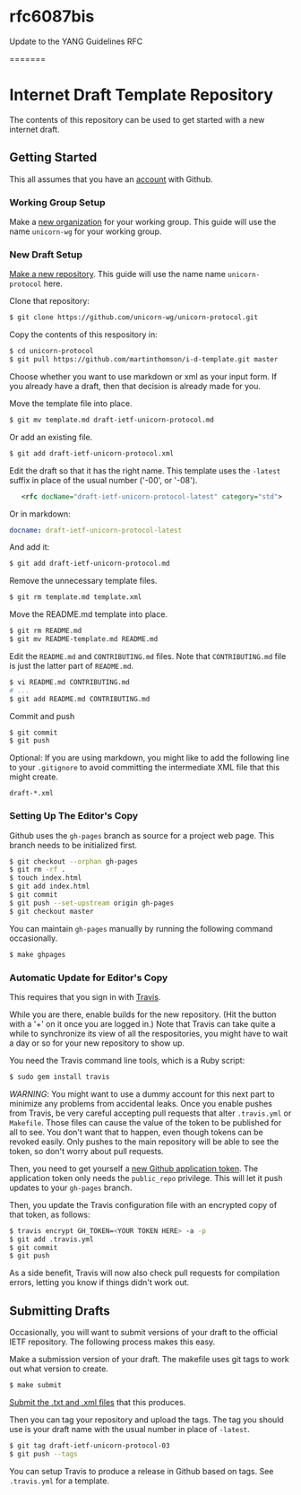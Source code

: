 rfc6087bis
==========

Update to the YANG Guidelines RFC

=======
# Internet Draft Template Repository

The contents of this repository can be used to get started with a new internet
draft.

## Getting Started

This all assumes that you have an [account](https://github.com/join) with
Github.

### Working Group Setup

Make a [new organization](https://github.com/organizations/new) for your working
group.  This guide will use the name `unicorn-wg` for your working group.

### New Draft Setup

[Make a new repository](https://github.com/new).  This guide will use the
name name `unicorn-protocol` here.

Clone that repository:
```sh
$ git clone https://github.com/unicorn-wg/unicorn-protocol.git
```
Copy the contents of this respository in:
```sh
$ cd unicorn-protocol
$ git pull https://github.com/martinthomson/i-d-template.git master
```
Choose whether you want to use markdown or xml as your input form.  If you
already have a draft, then that decision is already made for you.

Move the template file into place.
```sh
$ git mv template.md draft-ietf-unicorn-protocol.md
```
Or add an existing file.
```sh
$ git add draft-ietf-unicorn-protocol.xml
````
Edit the draft so that it has the right name.  This template uses the
`-latest` suffix in place of the usual number ('-00', or '-08').
```xml
   <rfc docName="draft-ietf-unicorn-protocol-latest" category="std">
```
Or in markdown:
```yaml
docname: draft-ietf-unicorn-protocol-latest
```
And add it:
```sh
$ git add draft-ietf-unicorn-protocol.md
```
Remove the unnecessary template files.
```sh
$ git rm template.md template.xml
```
Move the README.md template into place.
```sh
$ git rm README.md
$ git mv README-template.md README.md
```
Edit the `README.md` and `CONTRIBUTING.md` files.  Note that `CONTRIBUTING.md`
file is just the latter part of `README.md`.
```sh
$ vi README.md CONTRIBUTING.md
# ...
$ git add README.md CONTRIBUTING.md
```
Commit and push
```sh
$ git commit
$ git push
```

Optional: If you are using markdown, you might like to add the following line to your
`.gitignore` to avoid committing the intermediate XML file that this might create.
```
draft-*.xml
```


### Setting Up The Editor's Copy

Github uses the `gh-pages` branch as source for a project web page.  This branch
needs to be initialized first.

```sh
$ git checkout --orphan gh-pages
$ git rm -rf .
$ touch index.html
$ git add index.html
$ git commit
$ git push --set-upstream origin gh-pages
$ git checkout master
```

You can maintain `gh-pages` manually by running the following command
occasionally.

```sh
$ make ghpages
```

### Automatic Update for Editor's Copy

This requires that you sign in with [Travis](https://travis-ci.org/).

While you are there, enable builds for the new repository.  (Hit the button with
a '+' on it once you are logged in.)  Note that Travis can take quite a while to
synchronize its view of all the respositories, you might have to wait a day or
so for your new repository to show up.

You need the Travis command line tools, which is a Ruby script:

```sh
$ sudo gem install travis
```

*WARNING*: You might want to use a dummy account for this next part to minimize
any problems from accidental leaks.  Once you enable pushes from Travis, be very
careful accepting pull requests that alter `.travis.yml` or `Makefile`.  Those
files can cause the value of the token to be published for all to see.  You
don't want that to happen, even though tokens can be revoked easily.  Only
pushes to the main repository will be able to see the token, so don't worry
about pull requests.

Then, you need to get yourself a [new Github application
token](https://github.com/settings/tokens/new).  The application token only
needs the `public_repo` privilege.  This will let it push updates to your
`gh-pages` branch.

Then, you update the Travis configuration file with an encrypted copy of that
token, as follows:

```sh
$ travis encrypt GH_TOKEN=<YOUR TOKEN HERE> -a -p
$ git add .travis.yml
$ git commit
$ git push
```

As a side benefit, Travis will now also check pull requests for compilation
errors, letting you know if things didn't work out.

## Submitting Drafts

Occasionally, you will want to submit versions of your draft to the official
IETF repository.  The following process makes this easy.

Make a submission version of your draft.  The makefile uses git tags to work
out what version to create.

```sh
$ make submit
```

[Submit the .txt and .xml files](https://datatracker.ietf.org/submit/)
that this produces.

Then you can tag your repository and upload the tags.  The tag you should
use is your draft name with the usual number in place of `-latest`.

```sh
$ git tag draft-ietf-unicorn-protocol-03
$ git push --tags
```

You can setup Travis to produce a release in Github based on tags.  See
`.travis.yml` for a template.

